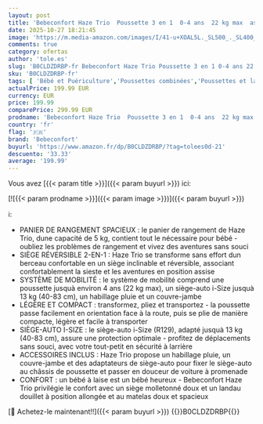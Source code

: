 ```yaml
---
layout: post
title: 'Bebeconfort Haze Trio  Poussette 3 en 1  0-4 ans  22 kg max  assise 2-en-1  poussette réversible et légère  siège auto bébé i-Size  pliage compact  panier spacieux  Tinted Stone'
date: 2025-10-27 18:21:45
image: 'https://m.media-amazon.com/images/I/41-u+XOAL5L._SL500_._SL400_.jpg'
comments: true
category: ofertas
author: 'tole.es'
slug: 'B0CLDZDRBP-fr Bebeconfort Haze Trio Poussette 3 en 1 0-4 ans 22 kg max...'
sku: 'B0CLDZDRBP-fr'
tags: [ 'Bébé et Puériculture','Poussettes combinées','Poussettes et landaus','Poussettes, landaus et accessoires','bebeconfort','🇫🇷', ]
actualPrice: 199.99 EUR
currency: EUR
price: 199.99
comparePrice: 299.99 EUR
prodname: 'Bebeconfort Haze Trio  Poussette 3 en 1  0-4 ans  22 kg max  assise 2-en-1  poussette réversible et légère  siège auto bébé i-Size  pliage compact  panier spacieux  Tinted Stone'
country: 'fr'
flag: '🇫🇷'
brand: 'Bebeconfort'
buyurl: 'https://www.amazon.fr/dp/B0CLDZDRBP/?tag=tolees0d-21'
descuento: '33.33'
average: '199.99'
---
```


Vous avez [{{< param title >}}]({{< param buyurl >}}) ici:

[![{{< param prodname >}}]({{< param image >}})]({{< param buyurl >}})

ℹ️:

- PANIER DE RANGEMENT SPACIEUX : le panier de rangement de Haze Trio, dune capacité de 5 kg, contient tout le nécessaire pour bébé - oubliez les problèmes de rangement et vivez des aventures sans souci
- SIÈGE RÉVERSIBLE 2-EN-1 : Haze Trio se transforme sans effort dun berceau confortable en un siège inclinable et réversible, associant confortablement la sieste et les aventures en position assise
- SYSTÈME DE MOBILITÉ : le système de mobilité comprend une poussette jusquà environ 4 ans (22 kg max), un siège-auto i-Size jusquà 13 kg (40-83 cm), un habillage pluie et un couvre-jambe
- LÉGÈRE ET COMPACT : transformez, pliez et transportez - la poussette passe facilement en orientation face à la route, puis se plie de manière compacte, légère et facile à transporter
- SIÈGE-AUTO I-SIZE : le siège-auto i-Size (R129), adapté jusquà 13 kg (40-83 cm), assure une protection optimale - profitez de déplacements sans souci, avec votre tout-petit en sécurité à larrière
- ACCESSOIRES INCLUS : Haze Trio propose un habillage pluie, un couvre-jambe et des adaptateurs de siège-auto pour fixer le siège-auto au châssis de poussette et passer en douceur de voiture à promenade
- CONFORT : un bébé à laise est un bébé heureux - Bebeconfort Haze Trio privilégie le confort avec un siège molletonné doux et un landau douillet à position allongée et au matelas doux et spacieux

[🛒 Achetez-le maintenant!!]({{< param buyurl >}})
{{<world>}}B0CLDZDRBP{{</world>}}
